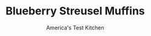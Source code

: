 ---
layout: ../../layouts/MarkdownPostLayout.astro
title: Blueberry Streusel Muffins
author: America's Test Kitchen
pubDate: 2023-03-15
description: "Blueberry streusel muffins are a coffeehouse favorite, but most recipes bake up either dry or spongy with weak blueberry flavor and a tough, sandy topping. We wanted a tender, cakey muffin bursting with berries and crowned with chewy nuggets of butter and sugar."
image_url: https://res.cloudinary.com/hksqkdlah/image/upload/ar_1:1,c_fill,dpr_2.0,f_auto,fl_lossy.progressive.strip_profile,g_faces:auto,q_auto:low,w_344/SFS_Blueberry-Streusel-Muffins_20_tpobcm
tags: ["Desserts or Baked Goods","Breakfast & Brunch","Fruit Desserts","Quick Breads","Cookbook Collection"]
calories: 4274
protein: 5
carbohydrates: 58
fats: 
fiber: 1
ingredients: ["1 1/4 cups (6¼ ounces), all-purpose flour","1/3 cup packed (2⅓ ounces), dark brown sugar","1/3 cup (2⅓ ounces), granulated sugar","1/2 teaspoon, ground cinnamon","Pinch, salt","7 tablespoons, unsalted butter, melted","4 tablespoons, unsalted butter, melted and cooled slightly, plus extra for preparing muffin tin","2 cups (10 ounces), all-purpose flour, plus extra for preparing muffin tin","1 , large egg","1 teaspoon, vanilla extract","1 cup (7 ounces), granulated sugar","1 teaspoon, grated lemon zest","1/2 cup, buttermilk","1 tablespoon, baking powder","1/2 teaspoon, salt","1 1/2 cups, frozen blueberries"]
serves: 12
time: "1 hour, plus 40 minutes cooling"
instructions: ["For the streusel: Combine flour, sugars, cinnamon, and salt in bowl. Drizzle with melted butter and toss with fork until evenly moistened and mixture forms large chunks with some pea-sized pieces throughout.","For the muffins: Adjust oven rack to middle position and heat oven to 375 degrees. Grease and flour 12-cup muffin tin. Whisk egg in medium bowl until pale and evenly combined, about 30 seconds. Add vanilla, sugar, and zest and whisk vigorously until thick, about 30 seconds. Slowly whisk in melted butter; add buttermilk and whisk until combined.","Reserve 1 tablespoon flour. Whisk remaining flour, baking powder, and salt in large bowl. Fold in egg mixture until nearly combined. Toss blueberries with reserved flour and fold into batter until just combined.","Divide batter in muffin tin and top with streusel. Bake until light golden brown and toothpick inserted into center of muffin comes out with few dry crumbs attached, 23 to 27 minutes. Cool muffins in tin for 20 minutes, then carefully transfer muffins to rack to cool completely. (Muffins can be stored in airtight container at room temperature for 3 days.)"]
nutrition: ["86 mg Potassium","178 mg Phosphorus","113 mg Calcium","2 mg Iron","12 mg Magnesium","229 mg Sodium","11 g Fat","2 mg Niacin (B3)","2 g Monounsaturated","2 mg Vitamin C","43 mg Cholesterol","6 g Saturated","1 g Fiber","59 µg Folic acid","15 µg Folate (food)","28 g Sugars","4 µg Vitamin K","35 g Water","58 g Carbs","115 µg Folate equivalent (total)","5 g Protein","97 µg Vitamin A","356 kcal Energy","25 g Sugars, added","4274 calories"]
notes: "To prevent a streaky batter, leave the blueberries in the freezer until the last possible moment. Wymans brand frozen wild blueberries are our first choice, but an equal amount of fresh blueberries may be substituted."
---